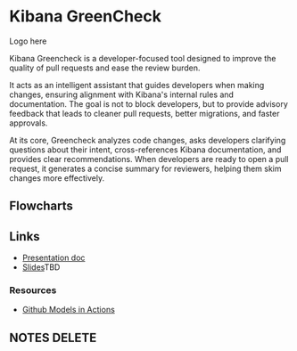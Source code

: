 # Kibana GreenCheck
Logo here


Kibana Greencheck is a developer-focused tool designed to improve the quality of pull requests and ease the review burden.

It acts as an intelligent assistant that guides developers when making changes, ensuring alignment with Kibana's internal rules and documentation. The goal is not to block developers, but to provide advisory feedback that leads to cleaner pull requests, better migrations, and faster approvals.

At its core, Greencheck analyzes code changes, asks developers clarifying questions about their intent, cross-references Kibana documentation, and provides clear recommendations. When developers are ready to open a pull request, it generates a concise summary for reviewers, helping them skim changes more effectively.


## Flowcharts


## Links
- [Presentation doc](https://docs.google.com/document/d/1hNdbs2xfctvHiOMXrESWYh0zyUVxeuuODPTYP0pgkps/edit?tab=t.0)
- [Slides]()TBD

### Resources
- [Github Models in Actions](https://github.blog/ai-and-ml/generative-ai/automate-your-project-with-github-models-in-actions/)



## NOTES DELETE
```

```